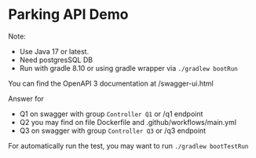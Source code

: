 # Parking API Demo

Note: 

- Use Java 17 or latest. 
- Need postgresSQL DB
- Run with gradle 8.10 or using gradle wrapper via `./gradlew bootRun`

You can find the OpenAPI 3 documentation at /swagger-ui.html

Answer for
- Q1 on swagger with group `Controller Q1` or /q1 endpoint
- Q2 you may find on file Dockerfile and .github/workflows/main.yml
- Q3 on swagger with group `Controller Q3` or /q3 endpoint

For automatically run the test, you may want to run `./gradlew bootTestRun`